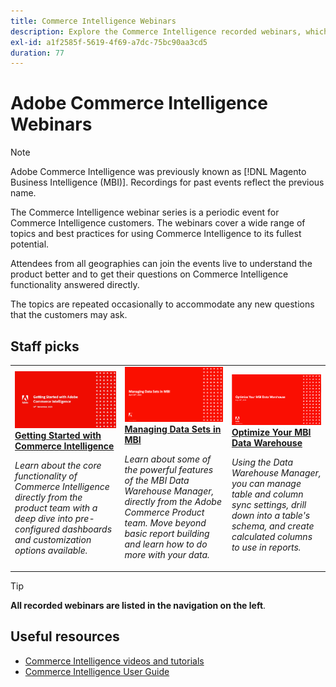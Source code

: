 ```yaml
---
title: Commerce Intelligence Webinars
description: Explore the Commerce Intelligence recorded webinars, which cover a wide range of topics and best practices for using Commerce Intelligence to its fullest potential.
exl-id: a1f2585f-5619-4f69-a7dc-75bc90aa3cd5
duration: 77
---
```

# Adobe Commerce Intelligence Webinars

>[!NOTE]
>
>Adobe Commerce Intelligence was previously known as [!DNL Magento Business Intelligence (MBI)]. Recordings for past events reflect the previous name.

The Commerce Intelligence webinar series is a periodic event for Commerce Intelligence customers. The webinars cover a wide range of topics and best practices for using Commerce Intelligence to its fullest potential. 

Attendees from all geographies can join the events live to understand the product better and to get their questions on Commerce Intelligence functionality answered directly. 

The topics are repeated occasionally to accommodate any new questions that the customers may ask.

## Staff picks

<table>
<tr>
  <td>
    <a href="https://experienceleague.adobe.com/docs/events/commerce-intelligence-webinar-recordings/2023/getting-started.html">
      <img alt="Getting Started with Commerce Intelligence" src="./assets/getting-started.png" />
    </a>
     <div>
      <a href="https://experienceleague.adobe.com/docs/events/commerce-intelligence-webinar-recordings/2023/getting-started.html">
        <strong>Getting Started with Commerce Intelligence</strong>
      </a>
    </div>
    <p>
    <em>Learn about the core functionality of Commerce Intelligence directly from the product team with a deep dive into pre-configured dashboards and customization options available.</em>
    <p>
  </td>
  <td>
    <a href="https://experienceleague.adobe.com/docs/events/commerce-intelligence-webinar-recordings/2023/manage-data-sets.html">
      <img alt="Managing Data Sets in MBI" src="./assets/managing-data-sets-mbi.png" />
    </a>
     <div>
      <a href="https://experienceleague.adobe.com/docs/events/commerce-intelligence-webinar-recordings/2023/manage-data-sets.html">
        <strong>Managing Data Sets in MBI</strong>
      </a>
    </div>
    <p>
    <em>Learn about some of the powerful features of the MBI Data Warehouse Manager, directly from the Adobe Commerce Product team. Move beyond basic report building and learn how to do more with your data.</em>
    <p>
  </td>
   <td>
    <a href="https://experienceleague.adobe.com/docs/events/commerce-intelligence-webinar-recordings/2021/optimize-data-warehouse.html">
      <img alt="Optimize Your MBI Data Warehouse" src="./assets/optimize-data-warehouse.png" />
    </a>
     <div>
      <a href="https://experienceleague.adobe.com/docs/events/commerce-intelligence-webinar-recordings/2021/optimize-data-warehouse.html">
        <strong>Optimize Your MBI Data Warehouse</strong>
      </a>
    </div>
    <p>
    <em>Using the Data Warehouse Manager, you can manage table and column sync settings, drill down into a table's schema, and create calculated columns to use in reports.</em>
    <p>
  </td>
</tr>
</table>

>[!TIP]
>
>**All recorded webinars are listed in the navigation on the left**.

## Useful resources

- [Commerce Intelligence videos and tutorials](https://experienceleague.adobe.com/docs/commerce-learn/tutorials/mbi/filter-sets.html)
- [Commerce Intelligence User Guide](https://experienceleague.adobe.com/docs/commerce-business-intelligence/mbi/guide-overview.html)
